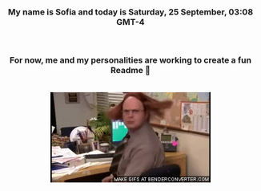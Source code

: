 


<div align="center">
<h3 >My name is Sofia and today is Saturday, 25 September, 03:08 GMT-4</h3><br>
<h3 >For now, me and my personalities are working to create a fun Readme 👋
</h3><br>
<img src='img/dwight.gif' alt='working...'/>
</div>
